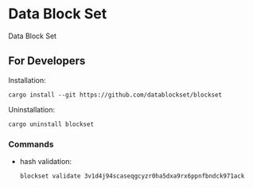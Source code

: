 # Data Block Set

Data Block Set

## For Developers

Installation:

```
cargo install --git https://github.com/datablockset/blockset
```

Uninstallation:

```
cargo uninstall blockset
```

### Commands

- hash validation:
  ```
  blockset validate 3v1d4j94scaseqgcyzr0ha5dxa9rx6ppnfbndck971ack
  ```
